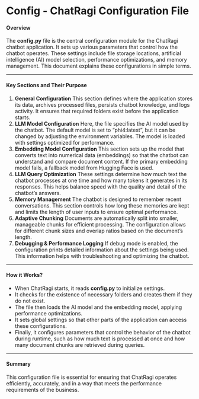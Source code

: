 # Config - ChatRagi Configuration File

#### Overview

The **config.py** file is the central configuration module for the ChatRagi chatbot application. It sets up various parameters that control how the chatbot operates. These settings include file storage locations, artificial intelligence (AI) model selection, performance optimizations, and memory management. This document explains these configurations in simple terms.

---
#### Key Sections and Their Purpose
1. **General Configuration**
	This section defines where the application stores its data, archives processed files, persists chatbot knowledge, and logs activity. It ensures that required folders exist before the application starts.
2. **LLM Model Configuration**
	Here, the file specifies the AI model used by the chatbot. The default model is set to “phi4:latest”, but it can be changed by adjusting the environment variables. The model is loaded with settings optimized for performance.
3. **Embedding Model Configuration**
	This section sets up the model that converts text into numerical data (embeddings) so that the chatbot can understand and compare document content. If the primary embedding model fails, a fallback model from Hugging Face is used.
4. **LLM Query Optimization**
	These settings determine how much text the chatbot processes at one time and how many tokens it generates in its responses. This helps balance speed with the quality and detail of the chatbot’s answers.
5. **Memory Management**
	The chatbot is designed to remember recent conversations. This section controls how long these memories are kept and limits the length of user inputs to ensure optimal performance.
6. **Adaptive Chunking**
	Documents are automatically split into smaller, manageable chunks for efficient processing. The configuration allows for different chunk sizes and overlap ratios based on the document’s length.
7. **Debugging & Performance Logging**
	If debug mode is enabled, the configuration prints detailed information about the settings being used. This information helps with troubleshooting and optimizing the chatbot.

---
#### How it Works?

- When ChatRagi starts, it reads **config.py** to initialize settings.
- It checks for the existence of necessary folders and creates them if they do not exist.
- The file then loads the AI model and the embedding model, applying performance optimizations.
- It sets global settings so that other parts of the application can access these configurations.
- Finally, it configures parameters that control the behavior of the chatbot during runtime, such as how much text is processed at once and how many document chunks are retrieved during queries.

---
#### Summary
This configuration file is essential for ensuring that ChatRagi operates efficiently, accurately, and in a way that meets the performance requirements of the business.